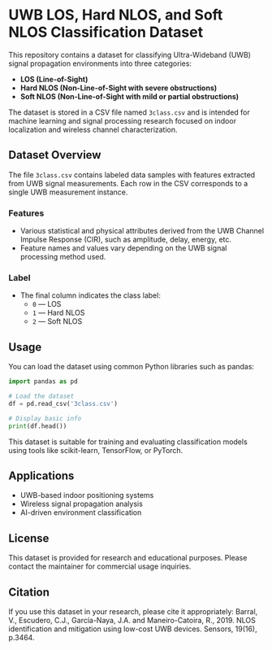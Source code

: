 # UWB LOS, Hard NLOS, and Soft NLOS Classification Dataset

This repository contains a dataset for classifying Ultra-Wideband (UWB) signal propagation environments into three categories:

- **LOS (Line-of-Sight)**
- **Hard NLOS (Non-Line-of-Sight with severe obstructions)**
- **Soft NLOS (Non-Line-of-Sight with mild or partial obstructions)**

The dataset is stored in a CSV file named `3class.csv` and is intended for machine learning and signal processing research focused on indoor localization and wireless channel characterization.

## Dataset Overview

The file `3class.csv` contains labeled data samples with features extracted from UWB signal measurements. Each row in the CSV corresponds to a single UWB measurement instance.

### Features

- Various statistical and physical attributes derived from the UWB Channel Impulse Response (CIR), such as amplitude, delay, energy, etc.  
- Feature names and values vary depending on the UWB signal processing method used.

### Label

- The final column indicates the class label:
  - `0` — LOS
  - `1` — Hard NLOS
  - `2` — Soft NLOS

## Usage

You can load the dataset using common Python libraries such as pandas:

```python
import pandas as pd

# Load the dataset
df = pd.read_csv('3class.csv')

# Display basic info
print(df.head())
```

This dataset is suitable for training and evaluating classification models using tools like scikit-learn, TensorFlow, or PyTorch.

## Applications

- UWB-based indoor positioning systems
- Wireless signal propagation analysis
- AI-driven environment classification

## License

This dataset is provided for research and educational purposes. Please contact the maintainer for commercial usage inquiries.

## Citation

If you use this dataset in your research, please cite it appropriately: Barral, V., Escudero, C.J., García-Naya, J.A. and Maneiro-Catoira, R., 2019. NLOS identification and mitigation using low-cost UWB devices. Sensors, 19(16), p.3464.

